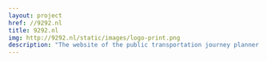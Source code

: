 ```yaml
---
layout: project
href: //9292.nl
title: 9292.nl
img: http://9292.nl/static/images/logo-print.png
description: "The website of the public transportation journey planner. 9292 new website, mobile website, personal environment, enhancements for accessibility."
---
```

